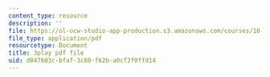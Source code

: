 ```yaml
---
content_type: resource
description: ''
file: https://ol-ocw-studio-app-production.s3.amazonaws.com/courses/16-885j-aircraft-systems-engineering-fall-2005/d847603cbfaf3c80f62ba0cf2f0ffd14_iiYhQtGpRhc.pdf
file_type: application/pdf
resourcetype: Document
title: 3play pdf file
uid: d847603c-bfaf-3c80-f62b-a0cf2f0ffd14
---
```

